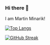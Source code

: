 ### Hi there 👋
I am Martin Minarik!

[![Top Langs](https://github-readme-stats.vercel.app/api/top-langs/?username=martin-minarik&layout=compact&theme=vision-friendly-dark)](https://github.com/anuraghazra/github-readme-stats)

[![GitHub Streak](http://github-readme-streak-stats.herokuapp.com?user=martin-minarik&theme=dark&background=00000000)](https://git.io/streak-stats)

